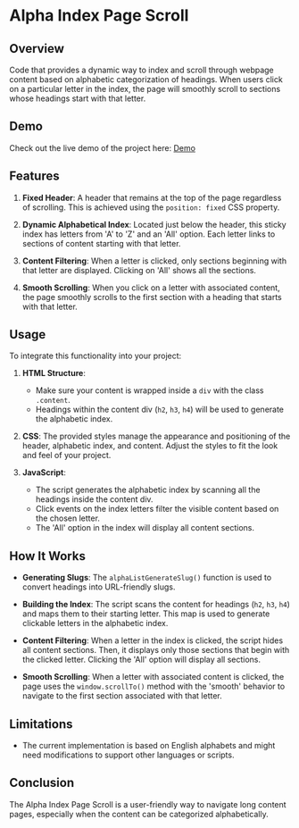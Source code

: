 # Alpha Index Page Scroll


## Overview

Code that provides a dynamic way to index and scroll through webpage content based on alphabetic categorization of headings. When users click on a particular letter in the index, the page will smoothly scroll to sections whose headings start with that letter.

## Demo

Check out the live demo of the project here: [Demo](https://renddrew.github.io/alpha_index/)

## Features

1. **Fixed Header**: A header that remains at the top of the page regardless of scrolling. This is achieved using the `position: fixed` CSS property.

2. **Dynamic Alphabetical Index**: Located just below the header, this sticky index has letters from 'A' to 'Z' and an 'All' option. Each letter links to sections of content starting with that letter.

3. **Content Filtering**: When a letter is clicked, only sections beginning with that letter are displayed. Clicking on 'All' shows all the sections.

4. **Smooth Scrolling**: When you click on a letter with associated content, the page smoothly scrolls to the first section with a heading that starts with that letter.

## Usage

To integrate this functionality into your project:

1. **HTML Structure**:
    - Make sure your content is wrapped inside a `div` with the class `.content`.
    - Headings within the content div (`h2`, `h3`, `h4`) will be used to generate the alphabetic index.

2. **CSS**: The provided styles manage the appearance and positioning of the header, alphabetic index, and content. Adjust the styles to fit the look and feel of your project.

3. **JavaScript**:
    - The script generates the alphabetic index by scanning all the headings inside the content div.
    - Click events on the index letters filter the visible content based on the chosen letter.
    - The 'All' option in the index will display all content sections.

## How It Works

- **Generating Slugs**: The `alphaListGenerateSlug()` function is used to convert headings into URL-friendly slugs.
  
- **Building the Index**: The script scans the content for headings (`h2`, `h3`, `h4`) and maps them to their starting letter. This map is used to generate clickable letters in the alphabetic index.

- **Content Filtering**: When a letter in the index is clicked, the script hides all content sections. Then, it displays only those sections that begin with the clicked letter. Clicking the 'All' option will display all sections.

- **Smooth Scrolling**: When a letter with associated content is clicked, the page uses the `window.scrollTo()` method with the 'smooth' behavior to navigate to the first section associated with that letter.

## Limitations

- The current implementation is based on English alphabets and might need modifications to support other languages or scripts.

## Conclusion

The Alpha Index Page Scroll is a user-friendly way to navigate long content pages, especially when the content can be categorized alphabetically.
